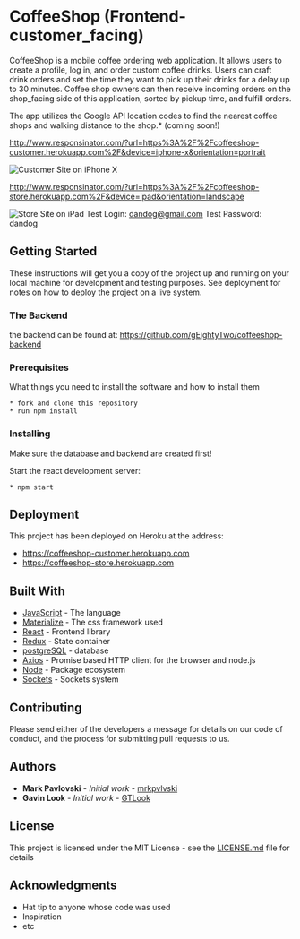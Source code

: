 # CoffeeShop (Frontend-customer_facing)

CoffeeShop is a mobile coffee ordering web application.  It allows users to create a profile, log in, and order custom coffee drinks. Users can craft drink orders and set the time they want to pick up their drinks for a delay up to 30 minutes.  Coffee shop owners can then receive incoming orders on the shop_facing side of this application, sorted by pickup time, and fulfill orders.

The app utilizes the Google API location codes to find the nearest coffee shops and walking distance to the shop.* (coming soon!)

http://www.responsinator.com/?url=https%3A%2F%2Fcoffeeshop-customer.herokuapp.com%2F&device=iphone-x&orientation=portrait

![Customer Site on iPhone X](http://imgur.com/4n7bFQZ)

http://www.responsinator.com/?url=https%3A%2F%2Fcoffeeshop-store.herokuapp.com%2F&device=ipad&orientation=landscape

![Store Site on iPad](http://imgur.com/jNlLr4a)
Test Login: dandog@gmail.com
Test Password: dandog

## Getting Started

These instructions will get you a copy of the project up and running on your local machine for development and testing purposes. See deployment for notes on how to deploy the project on a live system.

### The Backend

the backend can be found at: https://github.com/gEightyTwo/coffeeshop-backend

### Prerequisites

What things you need to install the software and how to install them

```shell
* fork and clone this repository
* run npm install
```

### Installing

Make sure the database and backend are created first!

Start the react development server:

```shell
* npm start
```


## Deployment

This project has been deployed on Heroku at the address:
* https://coffeeshop-customer.herokuapp.com
* https://coffeeshop-store.herokuapp.com

## Built With

* [JavaScript](https://www.javascript.com/) - The language
* [Materialize](https://materializecss.com/) - The css framework used
* [React](https://reactjs.org/) - Frontend library
* [Redux](https://redux.js.org/) - State container
* [postgreSQL](https://www.postgresql.org/) - database
* [Axios](https://github.com/axios/axios) - Promise based HTTP client for the browser and node.js
* [Node](https://nodejs.org/en/) - Package ecosystem
* [Sockets](https://sockets.io) - Sockets system


## Contributing

Please send either of the developers a message for details on our code of conduct, and the process for submitting pull requests to us.

## Authors

* **Mark Pavlovski** - *Initial work* - [mrkpvlvski](https://github.com/mrkpvlvski)
* **Gavin Look** - *Initial work* - [GTLook](https://github.com/GTLook/)

## License

This project is licensed under the MIT License - see the [LICENSE.md](LICENSE.md) file for details

## Acknowledgments

* Hat tip to anyone whose code was used
* Inspiration
* etc
